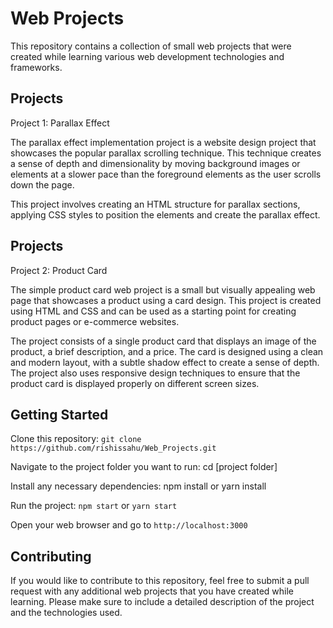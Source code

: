 **<h1>Web Projects</h1>**

This repository contains a collection of small web projects that were created while learning various web development technologies and frameworks.

**<h2>Projects</h2>**
Project 1: Parallax Effect

The parallax effect implementation project is a website design project that showcases the popular parallax scrolling technique. This technique creates a sense of depth and dimensionality by moving background images or elements at a slower pace than the foreground elements as the user scrolls down the page.

This project involves creating an HTML structure for parallax sections, applying CSS styles to position the elements and create the parallax effect.

**<h2>Projects</h2>**
Project 2: Product Card

The simple product card web project is a small but visually appealing web page that showcases a product using a card design. This project is created using HTML and CSS and can be used as a starting point for creating product pages or e-commerce websites.

The project consists of a single product card that displays an image of the product, a brief description, and a price. The card is designed using a clean and modern layout, with a subtle shadow effect to create a sense of depth. The project also uses responsive design techniques to ensure that the product card is displayed properly on different screen sizes.

**<h2>Getting Started</h2>**

Clone this repository: `git clone https://github.com/rishissahu/Web_Projects.git`

Navigate to the project folder you want to run: cd [project folder]

Install any necessary dependencies: npm install or yarn install

Run the project: `npm start` or `yarn start`

Open your web browser and go to `http://localhost:3000`


**<h2>Contributing</h2>**

If you would like to contribute to this repository, feel free to submit a pull request with any additional web projects that you have created while learning. Please make sure to include a detailed description of the project and the technologies used.
